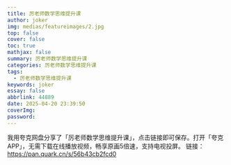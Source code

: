 ```yaml
---
title: 厉老师数学思维提升课
author: joker
img: medias/featureimages/2.jpg
top: false
cover: false
toc: true
mathjax: false
summary: 厉老师数学思维提升课
categories: 厉老师数学思维提升课
tags:
  - 厉老师数学思维提升课
keywords: joker
essay: false
abbrlink: 44889
date: 2025-04-20 23:39:50
coverImg:
password:
---
```


我用夸克网盘分享了「厉老师数学思维提升课」，点击链接即可保存。打开「夸克APP」，无需下载在线播放视频，畅享原画5倍速，支持电视投屏。
链接：https://pan.quark.cn/s/56b43cb2fcd0
